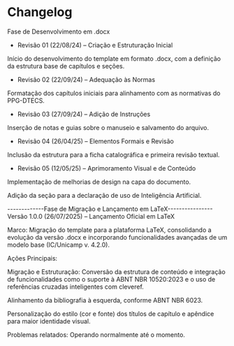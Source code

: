 # Changelog

Fase de Desenvolvimento em .docx
- Revisão 01 (22/08/24) – Criação e Estruturação Inicial

Início do desenvolvimento do template em formato .docx, com a definição da estrutura base de capítulos e seções.

- Revisão 02 (22/09/24) – Adequação às Normas

Formatação dos capítulos iniciais para alinhamento com as normativas do PPG-DTECS.

- Revisão 03 (27/09/24) – Adição de Instruções

Inserção de notas e guias sobre o manuseio e salvamento do arquivo.

- Revisão 04 (26/04/25) – Elementos Formais e Revisão

Inclusão da estrutura para a ficha catalográfica e primeira revisão textual.

- Revisão 05 (12/05/25) – Aprimoramento Visual e de Conteúdo

Implementação de melhorias de design na capa do documento.

Adição da seção para a declaração de uso de Inteligência Artificial.

-------------Fase de Migração e Lançamento em LaTeX----------------
Versão 1.0.0 (26/07/2025) – Lançamento Oficial em LaTeX

Marco: Migração do template para a plataforma LaTeX, consolidando a evolução da versão .docx e incorporando funcionalidades avançadas de um modelo base (IC/Unicamp v. 4.2.0).

Ações Principais:

Migração e Estruturação: Conversão da estrutura de conteúdo e integração de funcionalidades como o suporte à ABNT NBR 10520:2023 e o uso de referências cruzadas inteligentes com cleveref.

Alinhamento da bibliografia à esquerda, conforme ABNT NBR 6023.

Personalização do estilo (cor e fonte) dos títulos de capítulo e apêndice para maior identidade visual.

Problemas relatados:
Operando normalmente até o momento.